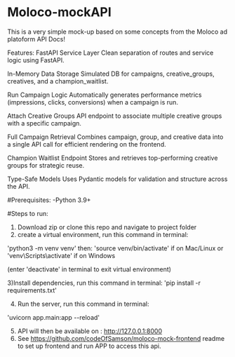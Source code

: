 # Moloco-mockAPI
This is a very simple mock-up based on some concepts from the Moloco ad platoform API Docs!

Features:
FastAPI Service Layer
Clean separation of routes and service logic using FastAPI.

In-Memory Data Storage
Simulated DB for campaigns, creative_groups, creatives, and a champion_waitlist.

Run Campaign Logic
Automatically generates performance metrics (impressions, clicks, conversions) when a campaign is run.

Attach Creative Groups
API endpoint to associate multiple creative groups with a specific campaign.

Full Campaign Retrieval
Combines campaign, group, and creative data into a single API call for efficient rendering on the frontend.

Champion Waitlist Endpoint
Stores and retrieves top-performing creative groups for strategic reuse.

Type-Safe Models
Uses Pydantic models for validation and structure across the API.


#Prerequisites:
-Python 3.9+

#Steps to run:
1) Download zip or clone this repo and navigate to project folder
2) create a virtual environment, run this command in terminal:
 
'python3 -m venv venv'
then:
'source venv/bin/activate'  if on Mac/Linux or
'venv\Scripts\activate'    if on Windows

(enter 'deactivate' in terminal to exit virtual environment)

3)Install dependencies, run this command in terminal: 
'pip install -r requirements.txt'

4) Run the server, run this command in terminal:

'uvicorn app.main:app --reload'

5) API will then be available on : http://127.0.0.1:8000
6) See https://github.com/codeOfSamson/moloco-mock-frontend readme to set up frontend and run APP to access this api.
